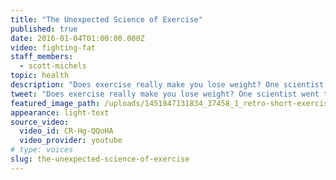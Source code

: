 ```yaml
---
title: "The Unexpected Science of Exercise"
published: true
date: 2016-01-04T01:00:00.000Z
video: fighting-fat
staff_members:
  - scott-michels
topic: health
description: "Does exercise really make you lose weight? One scientist went to Africa and found an unexpected answer."
tweet: "Does exercise really make you lose weight? One scientist went to Africa and found an unexpected answer."
featured_image_path: /uploads/1451847131834_37458_1_retro-short-exercise.jpg
appearance: light-text
source_video:
  video_id: CR-Hg-QQoHA
  video_provider: youtube
# type: voices
slug: the-unexpected-science-of-exercise
---
```

